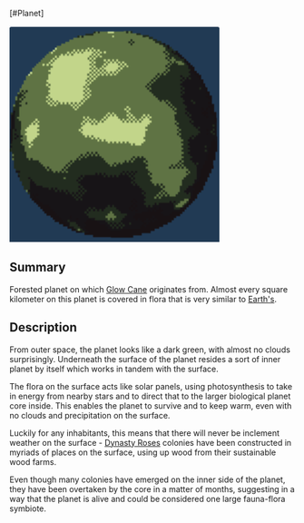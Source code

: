 [#Planet]

![](Pasted%20image%2020211221235427.png)

## Summary

Forested planet on which [Glow Cane](../Species/Flora/Glow%20Cane.md) originates from. Almost every square kilometer on this planet is covered in flora that is very similar to [Earth's](Earth.md).

## Description

From outer space, the planet looks like a dark green, with almost no clouds surprisingly. Underneath the surface of the planet resides a sort of inner planet by itself which works in tandem with the surface. 

The flora on the surface acts like solar panels, using photosynthesis to take in energy from nearby stars and to direct that to the larger biological planet core inside. This enables the planet to survive and to keep warm, even with no clouds and precipitation on the surface. 

Luckily for any inhabitants, this means that there will never be inclement weather on the surface - [Dynasty Roses](../Factions/Dynasty%20Roses.md) colonies have been constructed in myriads of places on the surface, using up wood from their sustainable wood farms.

Even though many colonies have emerged on the inner side of the planet, they have been overtaken by the core in a matter of months, suggesting in a way that the planet is alive and could be considered one large fauna-flora symbiote.